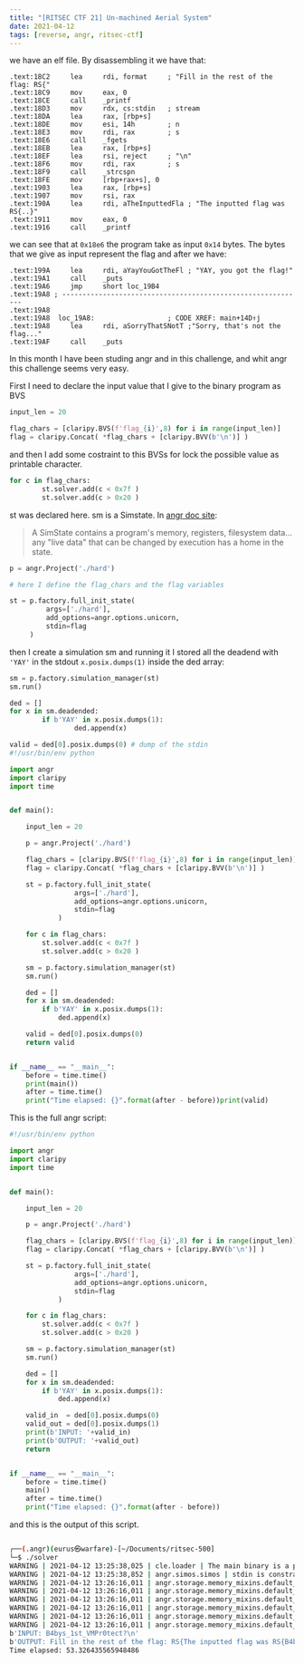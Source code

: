 ```yaml
---
title: "[RITSEC CTF 21] Un-machined Aerial System"
date: 2021-04-12
tags: [reverse, angr, ritsec-ctf]
---
```


we have an elf file. By disassembling it we have that:

```assembly
.text:18C2     lea     rdi, format     ; "Fill in the rest of the flag: RS{"
.text:18C9     mov     eax, 0
.text:18CE     call    _printf
.text:18D3     mov     rdx, cs:stdin   ; stream
.text:18DA     lea     rax, [rbp+s]
.text:18DE     mov     esi, 14h        ; n
.text:18E3     mov     rdi, rax        ; s
.text:18E6     call    _fgets
.text:18EB     lea     rax, [rbp+s]
.text:18EF     lea     rsi, reject     ; "\n"
.text:18F6     mov     rdi, rax        ; s
.text:18F9     call    _strcspn
.text:18FE     mov     [rbp+rax+s], 0
.text:1903     lea     rax, [rbp+s]
.text:1907     mov     rsi, rax
.text:190A     lea     rdi, aTheInputtedFla ; "The inputted flag was RS{..}"
.text:1911     mov     eax, 0
.text:1916     call    _printf
```
we can see that at ``` 0x18e6 ``` the program take as input ``` 0x14 ``` bytes. The bytes that we give as input represent the flag and after we have:

```assembly
.text:199A     lea     rdi, aYayYouGotTheFl ; "YAY, you got the flag!"
.text:19A1     call    _puts
.text:19A6     jmp     short loc_19B4
.text:19A8 ; ------------------------------------------------------------
.text:19A8
.text:19A8  loc_19A8:                  ; CODE XREF: main+14D↑j
.text:19A8     lea     rdi, aSorryThatSNotT ;"Sorry, that's not the flag..."
.text:19AF     call    _puts
```

In this month I have been studing angr and in this challenge, and whit angr this challenge seems very easy.

First I need to declare the input value that I give to the binary program as BVS

```python
input_len = 20

flag_chars = [claripy.BVS(f'flag_{i}',8) for i in range(input_len)]
flag = claripy.Concat( *flag_chars + [claripy.BVV(b'\n')] )
```

and then I add some costraint to this BVSs for lock the possible value as printable character.

```python
for c in flag_chars:
        st.solver.add(c < 0x7f )
        st.solver.add(c > 0x20 )
```

st was declared here. sm is a Simstate.
In [angr doc site](https://docs.angr.io/core-concepts/toplevel):
> A SimState contains a program's memory, registers, filesystem data... 
> any "live data" that can be changed by execution has a home in the state. 


```python
p = angr.Project('./hard')

# here I define the flag_chars and the flag variables

st = p.factory.full_init_state(
         args=['./hard'],
         add_options=angr.options.unicorn,
         stdin=flag
     )
```
then I create a simulation sm and running it I stored all the deadend with ``` 'YAY' ``` in the stdout ``` x.posix.dumps(1) ``` inside the ded array:

```python
sm = p.factory.simulation_manager(st)
sm.run()

ded = []
for x in sm.deadended:
        if b'YAY' in x.posix.dumps(1):
                ded.append(x)

valid = ded[0].posix.dumps(0) # dump of the stdin
#!/usr/bin/env python

import angr 
import claripy
import time


def main():

    input_len = 20

    p = angr.Project('./hard')

    flag_chars = [claripy.BVS(f'flag_{i}',8) for i in range(input_len)]
    flag = claripy.Concat( *flag_chars + [claripy.BVV(b'\n')] )

    st = p.factory.full_init_state(
                args=['./hard'],
                add_options=angr.options.unicorn,
                stdin=flag
            )

    for c in flag_chars:
        st.solver.add(c < 0x7f )
        st.solver.add(c > 0x20 )

    sm = p.factory.simulation_manager(st)
    sm.run()

    ded = []
    for x in sm.deadended:
        if b'YAY' in x.posix.dumps(1):
            ded.append(x)

    valid = ded[0].posix.dumps(0)
    return valid


if __name__ == "__main__":
    before = time.time()
    print(main())
    after = time.time()
    print("Time elapsed: {}".format(after - before))print(valid)
```


This is the full angr script:

```python
#!/usr/bin/env python

import angr 
import claripy
import time


def main():

    input_len = 20

    p = angr.Project('./hard')

    flag_chars = [claripy.BVS(f'flag_{i}',8) for i in range(input_len)]
    flag = claripy.Concat( *flag_chars + [claripy.BVV(b'\n')] )

    st = p.factory.full_init_state(
                args=['./hard'],
                add_options=angr.options.unicorn,
                stdin=flag
            )

    for c in flag_chars:
        st.solver.add(c < 0x7f )
        st.solver.add(c > 0x20 )

    sm = p.factory.simulation_manager(st)
    sm.run()

    ded = []
    for x in sm.deadended:
        if b'YAY' in x.posix.dumps(1):
            ded.append(x)

    valid_in  = ded[0].posix.dumps(0)
    valid_out = ded[0].posix.dumps(1)
    print(b'INPUT: '+valid_in)
    print(b'OUTPUT: '+valid_out)
    return


if __name__ == "__main__":
    before = time.time()
    main()
    after = time.time()
    print("Time elapsed: {}".format(after - before))
``` 

and this is the output of this script.
```bash

┌──(.angr)(eurus㉿warfare)-[~/Documents/ritsec-500]
└─$ ./solver   
WARNING | 2021-04-12 13:25:38,025 | cle.loader | The main binary is a position-independent execuable. It is being loaded with a base address of 0x400000.
WARNING | 2021-04-12 13:25:38,852 | angr.simos.simos | stdin is constrained to 21 bytes (has_end=True). If you are only providing the first 21 bytes instead of the entire stdin, please use stdin=SimFileStream(name='stdin', content=your_first_n_bytes, has_end=False).                                                                        
WARNING | 2021-04-12 13:26:16,011 | angr.storage.memory_mixins.default_filler_mixin | The program is accessing memory or registers with an unspecified value. This could indicate unwanted behavior.                                                                                                                                              
WARNING | 2021-04-12 13:26:16,011 | angr.storage.memory_mixins.default_filler_mixin | angr will cope with this by generating an unconstrained symbolic variable and continuing. You can resolve this by:                                                                                                                                          
WARNING | 2021-04-12 13:26:16,011 | angr.storage.memory_mixins.default_filler_mixin | 1) setting a value to the initial state
WARNING | 2021-04-12 13:26:16,011 | angr.storage.memory_mixins.default_filler_mixin | 2) adding the state option ZERO_FILL_UNCONSTRAINED_{MEMORY,REGISTERS}, to make unknown regions hold null                                                                                                                                                    
WARNING | 2021-04-12 13:26:16,011 | angr.storage.memory_mixins.default_filler_mixin | 3) adding the state option SYMBOL_FILL_UNCONSTRAINED_{MEMORY,REGISTERS}, to suppress these messages.                                                                                                                                                        
WARNING | 2021-04-12 13:26:16,011 | angr.storage.memory_mixins.default_filler_mixin | Filling memory at 0x7fffffffffefe6e with 1 unconstrained bytes referenced from 0x40126b (PLT.perror+0x19b in hard (0x126b))                                                                                                                                 
b'INPUT: B4bys_1st_VMPr0tect?\n'
b'OUTPUT: Fill in the rest of the flag: RS{The inputted flag was RS{B4bys_1st_VMPr0tect}\n\nYAY, you got the flag!\n'
Time elapsed: 53.326435565948486

```



